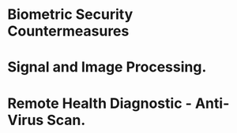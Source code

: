 # Biometric Security Countermeasures 
# Signal and Image Processing.
# Remote Health Diagnostic - Anti-Virus Scan.

